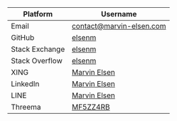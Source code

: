| Platform       | Username                                                    |
|----------------|-------------------------------------------------------------|
| Email          | [contact@marvin-elsen.com](mailto:contact@marvin-elsen.com) |
| GitHub         | [elsenm](https://github.com/elsenm)                         |
| Stack Exchange | [elsenm](https://stackexchange.com/users/16526518/elsenm)   |
| Stack Overflow | [elsenm](https://stackoverflow.com/users/11941114/elsenm)   |
| XING           | [Marvin Elsen](https://www.xing.com/profile/Marvin_Elsen2)  |
| LinkedIn       | [Marvin Elsen](https://www.linkedin.com/in/marvin-elsen)    |
| LINE           | [Marvin Elsen](https://line.me/ti/p/fw6_p8JvX_)             |
| Threema        | [MF5ZZ4RB](https://threema.id/MF5ZZ4RB)                     |

